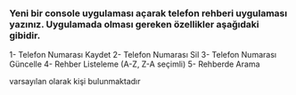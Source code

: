 ### Yeni bir console uygulaması açarak telefon rehberi uygulaması yazınız. Uygulamada olması gereken özellikler aşağıdaki gibidir.

1- Telefon Numarası Kaydet
2- Telefon Numarası Sil
3- Telefon Numarası Güncelle
4- Rehber Listeleme (A-Z, Z-A seçimli)
5- Rehberde Arama

varsayılan olarak  kişi bulunmaktadır
